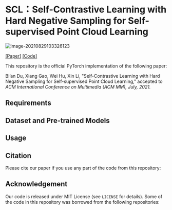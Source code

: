 # SCL：Self-Contrastive Learning with Hard Negative Sampling for Self-supervised Point Cloud Learning
![image-20210829103326123](C:\Users\scncdba\AppData\Roaming\Typora\typora-user-images\image-20210829103326123.png)

[[Paper]](https://arxiv.org/abs/2107.01886"Paper") [[Code]](https://github.com/pkudba/SCL"Code")

This repository is the official PyTorch implementation of the following paper:

Bi’an Du, Xiang Gao, Wei Hu, Xin Li, "Self-Contrastive Learning with Hard Negative Sampling for Self-supervised Point Cloud Learning," accepted to *ACM International Conference on Multimedia (ACM MM), July, 2021.*

## Requirements



## Dataset and Pre-trained Models



## Usage



## Citation

Please cite our paper if you use any part of the code from this repository:



## Acknowledgement

Our code is released under MIT License (see `LICENSE` for details). Some of the code in this repository was borrowed from the following repositories:

